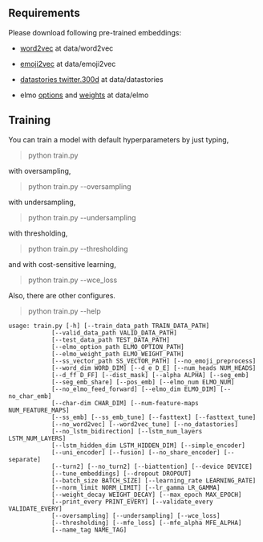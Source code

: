 ## Requirements

Please download following pre-trained embeddings:

- [word2vec](https://drive.google.com/file/d/0B7XkCwpI5KDYNlNUTTlSS21pQmM/edit) at data/word2vec

- [emoji2vec](https://github.com/uclmr/emoji2vec/tree/master/pre-trained) at data/emoji2vec

- [datastories twitter.300d](https://mega.nz/#!u4hFAJpK!UeZ5ERYod-SwrekW-qsPSsl-GYwLFQkh06lPTR7K93I) at data/datastories

- elmo [options](https://s3-us-west-2.amazonaws.com/allennlp/models/elmo/2x4096_512_2048cnn_2xhighway/elmo_2x4096_512_2048cnn_2xhighway_options.json)
and [weights](https://s3-us-west-2.amazonaws.com/allennlp/models/elmo/2x4096_512_2048cnn_2xhighway/elmo_2x4096_512_2048cnn_2xhighway_weights.hdf5) at data/elmo

## Training
You can train a model with default hyperparameters by just typing,
    
> python train.py

with oversampling, 

> python train.py --oversampling

with undersampling,

> python train.py --undersampling

with thresholding,

> python train.py --thresholding

and with cost-sensitive learning,

> python train.py --wce_loss
    
Also, there are other configures.

> python train.py --help

    usage: train.py [-h] [--train_data_path TRAIN_DATA_PATH]
                [--valid_data_path VALID_DATA_PATH]
                [--test_data_path TEST_DATA_PATH]
                [--elmo_option_path ELMO_OPTION_PATH]
                [--elmo_weight_path ELMO_WEIGHT_PATH]
                [--ss_vector_path SS_VECTOR_PATH] [--no_emoji_preprocess]
                [--word_dim WORD_DIM] [--d_e D_E] [--num_heads NUM_HEADS]
                [--d_ff D_FF] [--dist_mask] [--alpha ALPHA] [--seg_emb]
                [--seg_emb_share] [--pos_emb] [--elmo_num ELMO_NUM]
                [--no_elmo_feed_forward] [--elmo_dim ELMO_DIM] [--no_char_emb]
                [--char-dim CHAR_DIM] [--num-feature-maps NUM_FEATURE_MAPS]
                [--ss_emb] [--ss_emb_tune] [--fasttext] [--fasttext_tune]
                [--no_word2vec] [--word2vec_tune] [--no_datastories]
                [--no_lstm_bidirection] [--lstm_num_layers LSTM_NUM_LAYERS]
                [--lstm_hidden_dim LSTM_HIDDEN_DIM] [--simple_encoder]
                [--uni_encoder] [--fusion] [--no_share_encoder] [--separate]
                [--turn2] [--no_turn2] [--biattention] [--device DEVICE]
                [--tune_embeddings] [--dropout DROPOUT]
                [--batch_size BATCH_SIZE] [--learning_rate LEARNING_RATE]
                [--norm_limit NORM_LIMIT] [--lr_gamma LR_GAMMA]
                [--weight_decay WEIGHT_DECAY] [--max_epoch MAX_EPOCH]
                [--print_every PRINT_EVERY] [--validate_every VALIDATE_EVERY]
                [--oversampling] [--undersampling] [--wce_loss]
                [--thresholding] [--mfe_loss] [--mfe_alpha MFE_ALPHA]
                [--name_tag NAME_TAG]
